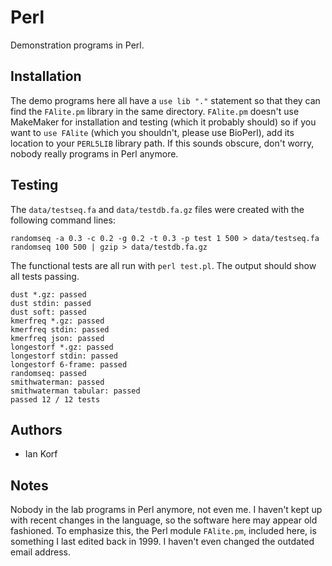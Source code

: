 Perl
====

Demonstration programs in Perl.


Installation
------------

The demo programs here all have a `use lib "."` statement so that they can find
the `FAlite.pm` library in the same directory. `FAlite.pm` doesn't use
MakeMaker for installation and testing (which it probably should) so if you
want to `use FAlite` (which you shouldn't, please use BioPerl), add its
location to your `PERL5LIB` library path. If this sounds obscure, don't worry,
nobody really programs in Perl anymore.


Testing
-------

The `data/testseq.fa` and `data/testdb.fa.gz` files were created with the
following command lines:

```
randomseq -a 0.3 -c 0.2 -g 0.2 -t 0.3 -p test 1 500 > data/testseq.fa
randomseq 100 500 | gzip > data/testdb.fa.gz
```

The functional tests are all run with `perl test.pl`. The output should show
all tests passing.

```
dust *.gz: passed
dust stdin: passed
dust soft: passed
kmerfreq *.gz: passed
kmerfreq stdin: passed
kmerfreq json: passed
longestorf *.gz: passed
longestorf stdin: passed
longestorf 6-frame: passed
randomseq: passed
smithwaterman: passed
smithwaterman tabular: passed
passed 12 / 12 tests
```


Authors
-------

+ Ian Korf


Notes
-----

Nobody in the lab programs in Perl anymore, not even me. I haven't kept up with
recent changes in the language, so the software here may appear old fashioned.
To emphasize this, the Perl module `FAlite.pm`, included here, is something I
last edited back in 1999. I haven't even changed the outdated email address.
